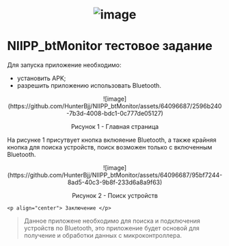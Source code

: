 # <p align="center"> ![image](https://github.com/HunterBjj/NIIPP_btMonitor/assets/64096687/59c68e45-6c58-4390-8dd2-b7abd055938d) </p>

# NIIPP_btMonitor тестовое задание

Для запуска приложение необходимо:
- установить APK;
- разрешить приложению использовать Bluetooth.
  
<p align="center"> ![image](https://github.com/HunterBjj/NIIPP_btMonitor/assets/64096687/2596b240-7b3d-4008-bdc1-0c777de05127) </p>
   <p align="center"> Рисунок 1 - Главная страница </p>
 
 На рисунке 1 присутвует кнопка вклюяение Bluetooth, а также крайняя кнопка для поиска устройств, поиск возможен только с включенным Bluetooth.

<p align="center"> ![image](https://github.com/HunterBjj/NIIPP_btMonitor/assets/64096687/95bf7244-8ad5-40c3-9b8f-233d6a8a9f63) </p>

   <p align="center"> Рисунок 2 - Поиск устройств </p>

  
    <p align="center"> Заключение </p>
    
>  Данное приложене необходимо для поиска и подключения устройств по Bluetooth, это приложение будет основой для получение и обработки данных с микроконтроллера.
